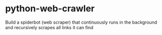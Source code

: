 # python-web-crawler
Build a spiderbot (web scraper) that continuously runs in the background and recursively scrapes all links it can find
